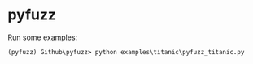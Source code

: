 # pyfuzz

Run some examples:

```
(pyfuzz) Github\pyfuzz> python examples\titanic\pyfuzz_titanic.py
```